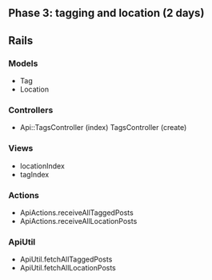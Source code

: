 ## Phase 3: tagging and location (2 days)

## Rails
### Models
* Tag
* Location

### Controllers
* Api::TagsController (index)
TagsController (create)

### Views
* locationIndex
* tagIndex

### Actions
* ApiActions.receiveAllTaggedPosts
* ApiActions.receiveAllLocationPosts

### ApiUtil
* ApiUtil.fetchAllTaggedPosts
* ApiUtil.fetchAllLocationPosts
